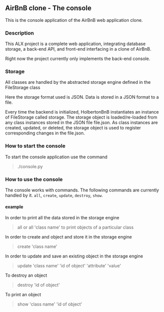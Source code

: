 ## AirBnB clone - The console
This is the console application of the AirBnB web application clone.

### Description
<p>This ALX project is a complete web application, integrating database storage, a back-end API, and front-end interfacing in a clone of AirBnB.</p>
<p>Right now the project currently only implements the back-end console.</p>

### Storage
<p>All classes are handled by the abstracted storage engine defined in the FileStorage class </p>
<p>Here the storage format used is JSON. Data is stored in a JSON format to a file.</p>
<p>Every time the backend is initialized, HolbertonBnB instantiates an instance of FileStorage called storage. The storage object is loaded/re-loaded from any class instances stored in the JSON file file.json. As class instances are created, updated, or deleted, the storage object is used to register corresponding changes in the file.json.</p>

### How to start the console
To start the console application use the command
 > ./console.py

### How to use the console
The console works with commands.
The following commands are currently handled by it.
`all`, `create`, `update`, `destroy`, `show`.

#### example
In order to print all the data stored in the storage engine
 > all
or 
 > all 'class name' 
to print objects of a particular class

In order to create and object and store it in the storage engine
 > create 'class name'

In order to update and save an existing object in the storage engine
 > update 'class name' 'id of object' 'attribute' 'value'

To destroy an object
 > destroy 'id of object'

To print an object
 > show 'class name' 'id of object'
